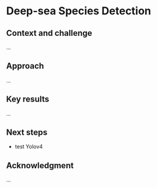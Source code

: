 # Deep-sea Species Detection

## Context and challenge
...

## Approach
...

## Key results
...

## Next steps
* test Yolov4 

## Acknowledgment
...
